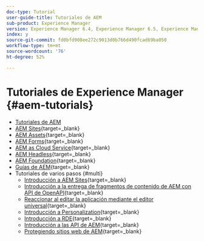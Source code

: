 ```yaml
---
doc-type: Tutorial
user-guide-title: Tutoriales de AEM
sub-product: Experience Manager
version: Experience Manager 6.4, Experience Manager 6.5, Experience Manager as a Cloud Service
index: y
source-git-commit: fd0bfd908ee272c9013d0b766d490fcad69ba050
workflow-type: tm+mt
source-wordcount: '76'
ht-degree: 52%

---
```



# Tutoriales de Experience Manager {#aem-tutorials}

+ [Tutoriales de AEM](overview.md)
+ [AEM Sites](https://experienceleague.adobe.com/docs/experience-manager-learn/sites/overview.html?lang=es){target=_blank}
+ [AEM Assets](https://experienceleague.adobe.com/docs/experience-manager-learn/assets/overview.html?lang=es){target=_blank}
+ [AEM Forms](https://experienceleague.adobe.com/docs/experience-manager-learn/forms/overview.html?lang=es){target=_blank}
+ [AEM as Cloud Service](https://experienceleague.adobe.com/docs/experience-manager-learn/cloud-service/overview.html?lang=es){target=_blank}
+ [AEM Headless](https://experienceleague.adobe.com/docs/experience-manager-learn/getting-started-with-aem-headless/overview.html?lang=es){target=_blank}
+ [AEM Foundation](https://experienceleague.adobe.com/docs/experience-manager-learn/cloud-service/overview.html?lang=es){target=_blank}
+ [Guías de AEM](https://experienceleague.adobe.com/docs/experience-manager-guides-learn/tutorials/overview.html?lang=es){target=_blank}
+ Tutoriales de varios pasos {#multi}
   + [Introducción a AEM Sites](https://experienceleague.adobe.com/docs/experience-manager-learn/getting-started-wknd-tutorial-develop/overview.html?lang=es){target=_blank}
   + [Introducción a la entrega de fragmentos de contenido de AEM con API de OpenAPI](https://experienceleague.adobe.com/es/docs/experience-manager-learn/getting-started-with-aem-headless/open-api/basic/overview){target=_blank}
   + [Reaccionar al editar la aplicación mediante el editor universal](https://experienceleague.adobe.com/es/docs/experience-manager-learn/cloud-service/developing/universal-editor/react-app-editing/overview){target=_blank}
   + [Introducción a Personalization](https://experienceleague.adobe.com/es/docs/experience-manager-learn/cloud-service/personalization/overview){target=_blank}
   + [Introducción a RDE](https://experienceleague.adobe.com/es/docs/experience-manager-learn/cloud-service/developing/rde/overview){target=_blank}
   + [Introducción a las API de AEM](https://experienceleague.adobe.com/es/docs/experience-manager-learn/cloud-service/aem-apis/overview){target=_blank}
   + [Protegiendo sitios web de AEM](https://experienceleague.adobe.com/es/docs/experience-manager-learn/cloud-service/security/traffic-filter-and-waf-rules/overview){target=_blank}
